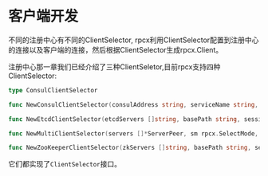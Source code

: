 # 客户端开发

不同的注册中心有不同的ClientSelector, rpcx利用ClientSelector配置到注册中心的连接以及客户端的连接，然后根据ClientSelector生成rpcx.Client。


注册中心那一章我们已经介绍了三种ClientSeletor,目前rpcx支持四种ClientSelector:

```go
type ConsulClientSelector

func NewConsulClientSelector(consulAddress string, serviceName string, sessionTimeout time.Duration, sm rpcx.SelectMode, dailTimeout time.Duration) *ConsulClientSelector

func NewEtcdClientSelector(etcdServers []string, basePath string, sessionTimeout time.Duration, sm rpcx.SelectMode, dailTimeout time.Duration) *EtcdClientSelector

func NewMultiClientSelector(servers []*ServerPeer, sm rpcx.SelectMode, dailTimeout time.Duration) *MultiClientSelector

func NewZooKeeperClientSelector(zkServers []string, basePath string, sessionTimeout time.Duration, sm rpcx.SelectMode, dailTimeout time.Duration) *ZooKeeperClientSelector
```

它们都实现了`ClientSelector`接口。
